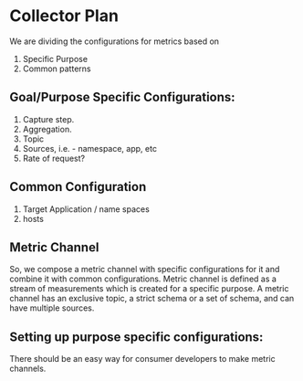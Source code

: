 # Collector Plan

We are dividing the configurations for metrics based on
1. Specific Purpose
2. Common patterns

## Goal/Purpose Specific Configurations:
1. Capture step.
2. Aggregation.
3. Topic
4. Sources, i.e. - namespace, app, etc
5. Rate of request?

## Common Configuration
1. Target Application / name spaces
2. hosts

## Metric Channel
So, we compose a metric channel with specific configurations for it and combine it with common configurations. Metric channel is defined as a stream of measurements which is created for a specific purpose. A metric channel has an exclusive topic, a strict schema or a set of schema, and can have multiple sources.

## Setting up purpose specific configurations:

There should be an easy way for consumer developers to make metric channels.